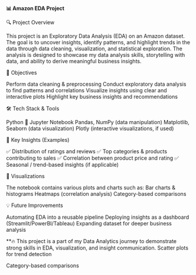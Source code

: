 **📊 Amazon EDA Project**

🔍 Project Overview

This project is an Exploratory Data Analysis (EDA) on an Amazon dataset. The goal is to uncover insights, identify patterns, and highlight trends in the data through data cleaning, visualization, and statistical exploration.
The analysis is designed to showcase my data analysis skills, storytelling with data, and ability to derive meaningful business insights.

🎯 Objectives

Perform data cleaning & preprocessing
Conduct exploratory data analysis to find patterns and correlations
Visualize insights using clear and interactive plots
Highlight key business insights and recommendations

🛠️ Tech Stack & Tools

Python 🐍
Jupyter Notebook
Pandas, NumPy (data manipulation)
Matplotlib, Seaborn (data visualization)
Plotly (interactive visualizations, if used)

📌 Key Insights (Examples)

✅ Distribution of ratings and reviews
✅ Top categories & products contributing to sales
✅ Correlation between product price and rating
✅ Seasonal / trend-based insights (if applicable)

📸 Visualizations

The notebook contains various plots and charts such as:
Bar charts & histograms
Heatmaps (correlation analysis)
Category-based comparisons

💡 Future Improvements

Automating EDA into a reusable pipeline
Deploying insights as a dashboard (Streamlit/PowerBI/Tableau)
Expanding dataset for deeper business analysis

**🔥 This project is a part of my Data Analytics journey to demonstrate strong skills in EDA, visualization, and insight communication.
Scatter plots for trend detection

Category-based comparisons

